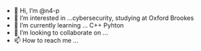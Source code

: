 - 👋 Hi, I’m @n4-p
- 👀 I’m interested in ...cybersecurity, studying at Oxford Brookes
- 🌱 I’m currently learning ... C++ Pyhton
- 💞️ I’m looking to collaborate on ...
- 📫 How to reach me ...

<!---
n4-p/n4-p is a ✨ special ✨ repository because its `README.md` (this file) appears on your GitHub profile.
You can click the Preview link to take a look at your changes.
--->
